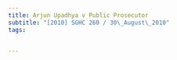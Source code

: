 ```yaml
---
title: Arjun Upadhya v Public Prosecutor 
subtitle: "[2010] SGHC 260 / 30\_August\_2010"
tags:


---
```


